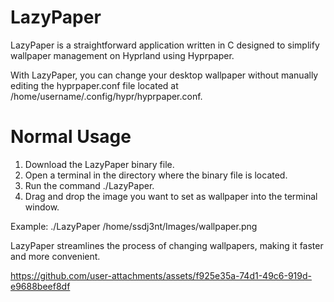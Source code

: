 # LazyPaper

LazyPaper is a straightforward application written in C designed to simplify wallpaper management on Hyprland using Hyprpaper. 

With LazyPaper, you can change your desktop wallpaper without manually editing the hyprpaper.conf file located at /home/username/.config/hypr/hyprpaper.conf.

# Normal Usage

1. Download the LazyPaper binary file.
2. Open a terminal in the directory where the binary file is located.
3. Run the command ./LazyPaper.
4. Drag and drop the image you want to set as wallpaper into the terminal window.

Example: ./LazyPaper /home/ssdj3nt/Images/wallpaper.png

LazyPaper streamlines the process of changing wallpapers, making it faster and more convenient.

https://github.com/user-attachments/assets/f925e35a-74d1-49c6-919d-e9688beef8df


